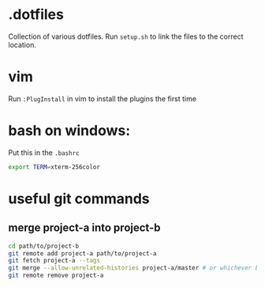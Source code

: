# .dotfiles
Collection of various dotfiles.
Run `setup.sh` to link the files to the correct location.

# vim
Run `:PlugInstall` in vim to install the plugins the first time

# bash on windows:
Put this in the `.bashrc`
```bash
export TERM=xterm-256color
```

# useful git commands

## merge project-a into project-b
```bash
cd path/to/project-b
git remote add project-a path/to/project-a
git fetch project-a --tags
git merge --allow-unrelated-histories project-a/master # or whichever branch you want to merge
git remote remove project-a
```
